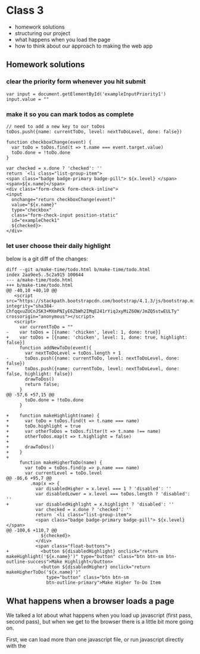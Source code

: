 # Class 3

* homework solutions
* structuring our project
* what happens when you load the page
* how to think about our approach to making the web app

## Homework solutions

### clear the priority form whenever you hit submit
```
var input = document.getElementById('exampleInputPriority1')
input.value = ""
```

### make it so you can mark todos as complete

```
// need to add a new key to our toDos
toDos.push({name: currentToDo, level: nextToDoLevel, done: false})

function checkboxChange(event) {
  var toDo = toDos.find(t => t.name === event.target.value)
  toDo.done = !toDo.done
}

var checked = x.done ? 'checked': ''
return `<li class="list-group-item">
<span class="badge badge-primary badge-pill"> ${x.level} </span>
<span>${x.name}</span>
<div class="form-check form-check-inline">
<input 
  onchange="return checkboxChange(event)" 
  value="${x.name}" 
  type="checkbox" 
  class="form-check-input position-static" 
  id="exampleCheck1" 
  ${checked}>
</div>
```

### let user choose their daily highlight

below is a git diff of the changes:

```
diff --git a/make-time/todo.html b/make-time/todo.html
index 2aa9ee5..5c2a915 100644
--- a/make-time/todo.html
+++ b/make-time/todo.html
@@ -40,10 +40,10 @@
   <script src="https://stackpath.bootstrapcdn.com/bootstrap/4.1.3/js/bootstrap.min.js" integrity="sha384-ChfqqxuZUCnJSK3+MXmPNIyE6ZbWh2IMqE241rYiqJxyMiZ6OW/JmZQ5stwEULTy" crossorigin="anonymous"></script>
   <script>
     var currentToDo = ""
-    var toDos = [{name: 'chicken', level: 1, done: true}]
+    var toDos = [{name: 'chicken', level: 1, done: true, highlight: false}]
     function addNewToDo(event){
       var nextToDoLevel = toDos.length + 1
-      toDos.push({name: currentToDo, level: nextToDoLevel, done: false})
+      toDos.push({name: currentToDo, level: nextToDoLevel, done: false, highlight: false})
       drawToDos()
       return false;
     }
@@ -57,6 +57,15 @@
       toDo.done = !toDo.done
     }

+    function makeHighlight(name) {
+      var toDo = toDos.find(t => t.name === name)
+      toDo.highlight = true
+      var otherToDos = toDos.filter(t => t.name !== name)
+      otherToDos.map(t => t.highlight = false)
+
+      drawToDos()
+    }
+
     function makeHigherToDo(name) {
       var toDo = toDos.find(p => p.name === name)
       var currentLevel = toDo.level
@@ -86,6 +95,7 @@
         .map(x => {
           var disabledHigher = x.level === 1 ? 'disabled': ''
           var disabledLower = x.level === toDos.length ? 'disabled': ''
+          var disabledHighlight = x.highlight ? 'disabled': ''
           var checked = x.done ? 'checked': ''
           return `<li class="list-group-item">
           <span class="badge badge-primary badge-pill"> ${x.level} </span>
@@ -100,6 +110,7 @@
             ${checked}>
           </div>
           <span class="float-buttons">
+            <button ${disabledHighlight} onclick="return makeHighlight('${x.name}')" type="button" class="btn btn-sm btn-outline-success">Make Highlight</button>
             <button ${disabledHigher} onclick="return makeHigherToDo('${x.name}')"
               type="button" class="btn btn-sm
               btn-outline-primary">Make Higher To-Do Item

```

## What happens when a browser loads a page

We talked a lot about what happens when you load up javascript (first pass,
second pass), but when we get to the browser there is a little bit more going
on.

First, we can load more than one javascript file, or run javascript directly
with the <script> tag. We talked about the global scope, and how functions are
the only way to make a new scope. Managing not cluttering the state becomes very
important as we load more and more javascript files!

Second, we have two other languages involved: html and css.

The browser does not follow the same two pass strategy javascript follows (it
does when it runs the javascript, but not "above" that). So we are in a line by
line situation here. 

As it goes line by line, it draws stuff on the page as soon as it can. Your eye
usually doesn't see this, but sometimes with really slow internet you might.

Note, that this means that javascript that runs before html is "loaded", or what
is more often said, "in the dom", cannot reference said unloaded html.

Also, it is important to think of your html as a tree. Think of it more like an
ancestor tree though - html has root ancestors, children, siblings, etc.

For example:

```
<html>
  <body>
    <div>
      <h1>
      </h1>

      <h2>
      </h2>
    </div>
  </body>
</html>
```

can be thought of like so:

            html
             |
            body
             |
            div
           /   \
          h1   h2
            

To be able to know these relationships, html is a "context" holding language,
meaning you need knowledge of prior lines in order to know how to interpret the
current one.

A lot of this is more than you need to know though, the improtant thing is to
know that it does this loading all in one pass. It doesn't do more than one
thing at a time. So if you put some javascript in your page at the top, and have
that javascript do a bunch of stuff, or for fun, just stick a while loop in
there, the rest of the page will not show up for a while or at all. 

All this to say, people put javascript at the bottom of web pages.

Also keep in mind every html page has a brand new scope. And that scope goes
away whenever you refresh the page. 

### structuring our project

we will always have an index.html file for any web app we make. That file is the
first thing people see whenever they load your web app. Any server knows that
the root of the route should go to the index.html file (more on routes in a
minute). From there, you need to
provide a nav bar that will allow them to navigate to other parts of the site.
The other parts of your site correspond to other index files that you make, and
your route should usually match the name of the html file.

Each page will have it's own new scope remember, so without other tools we will
learn about later (like reaching out to a database to get data on page load),
we won't be able to pass information to other pages.

If we have a new scope each time, how do we share certain things that are common
across pages? Keep in mind you can load javascript on any page, so anything
common that we need, we can put in one javascript file, and load that on each
page. 

## our approach

most pages we make in our web app will do very similar things in the abstract:

* take in data from the user through forms
* display the data we do have
* modify the existing data through actions (button clicks)

That is it! So if we are doing these things over and over, there must be a
pattern we can follow, indeed, the pattern we will follow is thinking about
changing the "state" of our data (often called "model"), and then just making
sure to have the page change whenever our state changes.

So we have three things, state, the page, and actions.

The page should always represent what is in the state. Whenever state changes,
we need to make sure to update the page. 

The page has buttons that will trigger actions. Actions usually update the
state. 

So, actions update the state, which updates the page.

Whenever you are working on a new page from scratch, first think about your
model/state. Create some sample data and hardcode that into the state. Then,
"hook" your state up to the page. Then, start creating actions (functions) to update the
state. Then hook those actions up to buttons!

An example of this is our priority page. 

State of priority page:
* priorities array
* current priority

actions of priority page:
* makeHigherPriority
* priorityChange
* makeLowerPriority

our hooking up of the state to the page:
* drawPriorities

hooking actions to buttons:
* we acheive that with the onclick html param on on our buttons

## in class exercise

### prevent to do items with the same name

do not allow the user to make to do items with the same name. There are many
  ways to tackle this one, for now, allow them to hit submit if they have a
  duplicate name, but don't allow the item to be added to the list, and show an
  [alert](https://getbootstrap.com/docs/4.0/components/alerts/) describing the problem

#### hints:

Here is the [documentation](https://getbootstrap.com/docs/4.1/components/alerts/) for alerts

And here is a [stackoverflow](https://stackoverflow.com/questions/507138/how-do-i-add-a-class-to-a-given-element) with some information
on how to set the classes you want for a particular element in the dom/html.
Remember this is just a string, and if you want more than one class, just
separate them by spaces.

Below you wil want to fill in the ??? with a function that finds out if you
already have a todo of the same name in your array of toDos

Then you need to use document.getElementById to find your alert in the html,
then change the css classes to unhide the alert when you already have a todo by
that name

```
function addNewToDo(event){
  var alreadyHaveToDo = toDos.find(???)
  if (alreadyHaveToDo) }
    // find alert and remove class that hides it
  } else {
    var nextToDoLevel = toDos.length + 1
    toDos.push({name: currentToDo, level: nextToDoLevel, completed: false, highlight: false})
    drawToDos()
  }
  return false;
}
```
## Homework

### add a progress bar that shows the percent of todos checked off for the day

Here are the docs for [progress](https://getbootstrap.com/docs/4.1/components/progress/) bars

Before reading the below, try to do it on your own, the below are hints and more
details.

Let's put the progress bar below the submit button on the todo page, but above
the list of todos.

If you have no todos, or if you have not completed amy todos, then the progress
should be 0%

This means that the progress bar should be added inside the drawToDos function.
We also should calculate the percent completed inside the drawToDos function and
then use that calculated value to populate aria-valuenow parameter you can see
below, but more importantly the style="width; x%"

```
<div class="progress">
  <div class="progress-bar" role="progressbar" aria-valuenow="0" aria-valuemin="0" aria-valuemax="100"></div>
</div>
```

To get the percent complete you need to calculate the numerator, which is the
number of todo items marked as complete, and the denominator, which is just the
length of the current toDos array. 

divide the numerator and the denominator to get a decimal.

You then need to multiple that decimal by 100 and create a string that has that
number plus "width: x%" with x having your respective value

### make it so the user can tag todo items with priorities

Again, many ways to do this, let's start with using a select dropdown. You can
find the docs [here](https://getbootstrap.com/docs/4.1/components/forms/)

Though you will need to scroll down a bit to get to this piece here:

```
<div class="form-group">
  <label for="exampleFormControlSelect1">Example select</label>
  <select class="form-control" id="exampleFormControlSelect1">
    <option>1</option>
    <option>2</option>
    <option>3</option>
    <option>4</option>
    <option>5</option>
  </select>
</div>
```

Look at that for a second.

First, notice that select is something provided by default, and we should look
up the [docs](https://developer.mozilla.org/en-US/docs/Web/HTML/Element/select)

also note from this
[stackoverflow](https://stackoverflow.com/questions/647282/is-there-an-onselect-event-or-equivalent-for-html-select)
that we can set values on the option html tags, and we can set a onchage
callback on the whole select.

The reason we want to set values is so that in our callback we can have them
passed to us.

For now, don't worry about trying to hook up the onchange to a callback. Just
add the html to the page, and hardcode some priorities to choose from.

I suggest adding the select inside the drawToDos function, perhaps between the
checkbox and the make highlight button

### design (don't actually code anything) what the past days page should look like

This is similar to what we did in class when we were thinking about what our
model/state is for the go fund me gift page.

You should also think about what the html will look like. What components should
you use? Where should they be on the page?
# homework3-week-3
